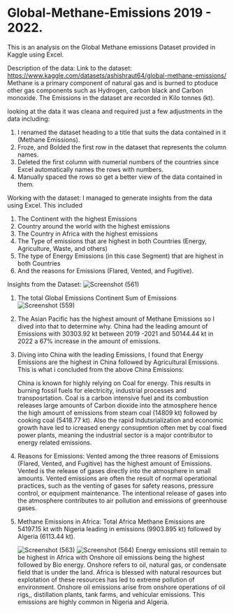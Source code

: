 # Global-Methane-Emissions 2019 - 2022.
This is an analysis on the Global Methane emissions Dataset provided in Kaggle using Excel. 

Description of the data: 
Link to the dataset: https://www.kaggle.com/datasets/ashishraut64/global-methane-emissions/
Methane is a primary component of natural gas and is burned to ptoduce other gas components such as Hydrogen, carbon black and Carbon monoxide. The Emissions in the dataset are recorded in Kilo tonnes (kt). 

looking at the data it was cleana and required just a few adjustments in the data including: 
1. I renamed the dataset heading to a title that suits the data contained in it (Methane Emissions).
2. Froze, and Bolded the first row in the dataset that represents the column names.
3. Deleted the first column with numerial numbers of the countries since Excel automatically names the rows with numbers.
4. Manually spaced the rows so get a better view of the data contained in them.

Working with the dataset: 
I managed to generate insights from the data using Excel. This included 
1. The Continent with the highest Emissions
2. Country around the world with the highest emissions
3. The Country in Africa with the highest emissions
4. The Type of emissions that are highest in both Countries (Energy, Agriculture, Waste, and others)
5. The type of Energy Emissions (in this case Segment) that are highest in both Countries
6. And the reasons for Emissions (Flared, Vented, and Fugitive).

Insights from the Dataset:
![Screenshot (561)](https://github.com/zilphar/Global-Methane-Emissions/assets/116642579/3b1e2777-c475-44aa-ad64-6fd31596373b)

1. The total Global Emissions Continent	Sum of Emissions ![Screenshot (559)](https://github.com/zilphar/Global-Methane-Emissions/assets/116642579/d26f55a7-2552-4a13-980f-d24c9ae8c3c2) 

2. The Asian Pacific has the highest amount of Methane Emissions so I dived into that to determine why. 
   China had the leading amount of Emissions with 30303.92 kt between 2019 -2021 and 50144.44 kt in 2022 a 67% increase in the amount of emissions.

3. Diving into China with the leading Emissions, I found that Energy Emissions are the highest in China followed by Agricultural Emissions.
   This is what i concluded from the above China Emissions:
   
   China is known for highly relying on Coal for energy. This results in burning fossil fuels for electricity, industrial processes and transposrtation. Coal is
   a carbon intensive fuel and its combustion releases large amounts of Carbon dioxide into the atmosphere hence the high amount of emissions from steam coal
   (14809 kt) followed by cooking coal (5418.77 kt). 
   Also the rapid Indutsrialization and economic growth have led to icreased energy consupmtion often met by coal fixed power plants, meaning the industrial
   sector is a major contributor to energy related emissions. 

5. Reasons for Emissions:
   Vented among the three reasons of Emissions (Flared, Vented, and Fugitive) has the highest amount of Emissions.
   Vented is the release of gases directly into the atmosphere in small amounts. Vented emissions are often the result of normal operational practices, such as
   the venting of gases for safety reasons, pressure control, or equipment maintenance. The intentional release of gases into the atmosphere contributes to air
   pollution and emissions of greenhouse gases.

7. Methane Emissions in Africa:
   Total Africa Methane Emissions are 54197.15 kt with Nigeria leading in emissions (9903.895 kt) followed by Algeria (6113.44 kt).
   
   ![Screenshot (563)](https://github.com/zilphar/Global-Methane-Emissions/assets/116642579/bc474c22-96ce-45e2-ba31-f9e5747d0597)
   ![Screenshot (564)](https://github.com/zilphar/Global-Methane-Emissions/assets/116642579/10076e0d-4af2-4e16-974e-ad1528a1098f)
   Energy emissions still remain to be highest in Africa with Onshore oil emissions being the highest followed by Bio energy.
   Onshore refers to oil, natural gas, or condensate field that is under the land. Africa is blessed with natural resources but explotation of these resources has
   led to extreme pollution of environment. Onshore oil emissions arise from onshore operations of oil rigs,, distillation plants, tank farms, and vehicular
   emissions. This emissions are highly common in Nigeria and Algeria. 


   




